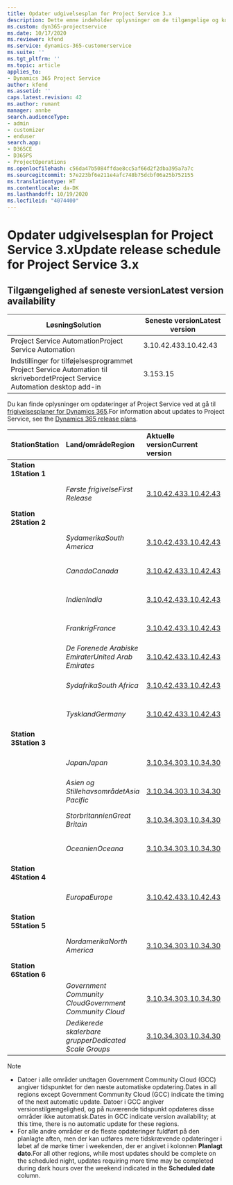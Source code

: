 ```yaml
---
title: Opdater udgivelsesplan for Project Service 3.x
description: Dette emne indeholder oplysninger om de tilgængelige og kommende udgivelser af Dynamics 365 Project Service Automation.
ms.custom: dyn365-projectservice
ms.date: 10/17/2020
ms.reviewer: kfend
ms.service: dynamics-365-customerservice
ms.suite: ''
ms.tgt_pltfrm: ''
ms.topic: article
applies_to:
- Dynamics 365 Project Service
author: kfend
ms.assetid: ''
caps.latest.revision: 42
ms.author: rumant
manager: annbe
search.audienceType:
- admin
- customizer
- enduser
search.app:
- D365CE
- D365PS
- ProjectOperations
ms.openlocfilehash: c56da47b5084ffdae8cc5af66d2f2dba395a7a7c
ms.sourcegitcommit: 57e223bf6e211e4afc748b75dcbf06a25b752155
ms.translationtype: HT
ms.contentlocale: da-DK
ms.lasthandoff: 10/19/2020
ms.locfileid: "4074400"
---
```

# <a name="update-release-schedule-for-project-service-3x"></a><span data-ttu-id="d4b89-103">Opdater udgivelsesplan for Project Service 3.x</span><span class="sxs-lookup"><span data-stu-id="d4b89-103">Update release schedule for Project Service 3.x</span></span>

## <a name="latest-version-availability"></a><span data-ttu-id="d4b89-104">Tilgængelighed af seneste version</span><span class="sxs-lookup"><span data-stu-id="d4b89-104">Latest version availability</span></span>

| <span data-ttu-id="d4b89-105">Løsning</span><span class="sxs-lookup"><span data-stu-id="d4b89-105">Solution</span></span>  | <span data-ttu-id="d4b89-106">Seneste version</span><span class="sxs-lookup"><span data-stu-id="d4b89-106">Latest version</span></span> |
|-------|----|
| <span data-ttu-id="d4b89-107">Project Service Automation</span><span class="sxs-lookup"><span data-stu-id="d4b89-107">Project Service Automation</span></span>    |  <span data-ttu-id="d4b89-108">3.10.42.43</span><span class="sxs-lookup"><span data-stu-id="d4b89-108">3.10.42.43</span></span>  |
| <span data-ttu-id="d4b89-109">Indstillinger for tilføjelsesprogrammet Project Service Automation til skrivebordet</span><span class="sxs-lookup"><span data-stu-id="d4b89-109">Project Service Automation desktop add-in</span></span>                | <span data-ttu-id="d4b89-110">3.15</span><span class="sxs-lookup"><span data-stu-id="d4b89-110">3.15</span></span>          |

<span data-ttu-id="d4b89-111">Du kan finde oplysninger om opdateringer af Project Service ved at gå til [frigivelsesplaner for Dynamics 365](https://docs.microsoft.com/dynamics365/release-plans/).</span><span class="sxs-lookup"><span data-stu-id="d4b89-111">For information about updates to Project Service, see the [Dynamics 365 release plans](https://docs.microsoft.com/dynamics365/release-plans/).</span></span> 

| <span data-ttu-id="d4b89-112">Station</span><span class="sxs-lookup"><span data-stu-id="d4b89-112">Station</span></span>  | <span data-ttu-id="d4b89-113">Land/område</span><span class="sxs-lookup"><span data-stu-id="d4b89-113">Region</span></span> | <span data-ttu-id="d4b89-114">Aktuelle version</span><span class="sxs-lookup"><span data-stu-id="d4b89-114">Current version</span></span> | <span data-ttu-id="d4b89-115">Næste version</span><span class="sxs-lookup"><span data-stu-id="d4b89-115">Next version</span></span> |  <span data-ttu-id="d4b89-116">Planlagt dato</span><span class="sxs-lookup"><span data-stu-id="d4b89-116">Scheduled date</span></span>
| :---   | :---   | :---   | :---   |:---   |         
|<span data-ttu-id="d4b89-117"><strong>Station 1</strong></span><span class="sxs-lookup"><span data-stu-id="d4b89-117"><strong>Station 1</strong></span></span> | |  |  | |
| | <span data-ttu-id="d4b89-118"><i>Første frigivelse</i></span><span class="sxs-lookup"><span data-stu-id="d4b89-118"><i>First Release</i></span></span> | [<span data-ttu-id="d4b89-119">3.10.42.43</span><span class="sxs-lookup"><span data-stu-id="d4b89-119">3.10.42.43</span></span>](whats-new-ur-24.md) | <span data-ttu-id="d4b89-120">TBD</span><span class="sxs-lookup"><span data-stu-id="d4b89-120">TBD</span></span> | <span data-ttu-id="d4b89-121">23. oktober 2020</span><span class="sxs-lookup"><span data-stu-id="d4b89-121">October 23, 2020</span></span>
|<span data-ttu-id="d4b89-122"><strong>Station 2</strong></span><span class="sxs-lookup"><span data-stu-id="d4b89-122"><strong>Station 2</strong></span></span> | |  |  | |
| | <span data-ttu-id="d4b89-123"><i>Sydamerika</i></span><span class="sxs-lookup"><span data-stu-id="d4b89-123"><i>South America</i></span></span> | [<span data-ttu-id="d4b89-124">3.10.42.43</span><span class="sxs-lookup"><span data-stu-id="d4b89-124">3.10.42.43</span></span>](whats-new-ur-24.md) | <span data-ttu-id="d4b89-125">TBD</span><span class="sxs-lookup"><span data-stu-id="d4b89-125">TBD</span></span> | <span data-ttu-id="d4b89-126">30. oktober 2020</span><span class="sxs-lookup"><span data-stu-id="d4b89-126">October 30, 2020</span></span>
| | <span data-ttu-id="d4b89-127"><i>Canada</i></span><span class="sxs-lookup"><span data-stu-id="d4b89-127"><i>Canada</i></span></span> | [<span data-ttu-id="d4b89-128">3.10.42.43</span><span class="sxs-lookup"><span data-stu-id="d4b89-128">3.10.42.43</span></span>](whats-new-ur-24.md) | <span data-ttu-id="d4b89-129">TBD</span><span class="sxs-lookup"><span data-stu-id="d4b89-129">TBD</span></span> | <span data-ttu-id="d4b89-130">30. oktober 2020</span><span class="sxs-lookup"><span data-stu-id="d4b89-130">October 30, 2020</span></span> 
| | <span data-ttu-id="d4b89-131"><i>Indien</i></span><span class="sxs-lookup"><span data-stu-id="d4b89-131"><i>India</i></span></span> | [<span data-ttu-id="d4b89-132">3.10.42.43</span><span class="sxs-lookup"><span data-stu-id="d4b89-132">3.10.42.43</span></span>](whats-new-ur-24.md) | <span data-ttu-id="d4b89-133">TBD</span><span class="sxs-lookup"><span data-stu-id="d4b89-133">TBD</span></span> | <span data-ttu-id="d4b89-134">30. oktober 2020</span><span class="sxs-lookup"><span data-stu-id="d4b89-134">October 30, 2020</span></span>
| | <span data-ttu-id="d4b89-135"><i>Frankrig</i></span><span class="sxs-lookup"><span data-stu-id="d4b89-135"><i>France</i></span></span> | [<span data-ttu-id="d4b89-136">3.10.42.43</span><span class="sxs-lookup"><span data-stu-id="d4b89-136">3.10.42.43</span></span>](whats-new-ur-24.md) | <span data-ttu-id="d4b89-137">TBD</span><span class="sxs-lookup"><span data-stu-id="d4b89-137">TBD</span></span> | <span data-ttu-id="d4b89-138">30. oktober 2020</span><span class="sxs-lookup"><span data-stu-id="d4b89-138">October 30, 2020</span></span>
| | <span data-ttu-id="d4b89-139"><i>De Forenede Arabiske Emirater</i></span><span class="sxs-lookup"><span data-stu-id="d4b89-139"><i>United Arab Emirates</i></span></span> | [<span data-ttu-id="d4b89-140">3.10.42.43</span><span class="sxs-lookup"><span data-stu-id="d4b89-140">3.10.42.43</span></span>](whats-new-ur-24.md) | <span data-ttu-id="d4b89-141">TBD</span><span class="sxs-lookup"><span data-stu-id="d4b89-141">TBD</span></span> | <span data-ttu-id="d4b89-142">30. oktober 2020</span><span class="sxs-lookup"><span data-stu-id="d4b89-142">October 30, 2020</span></span>
| | <span data-ttu-id="d4b89-143"><i>Sydafrika</i></span><span class="sxs-lookup"><span data-stu-id="d4b89-143"><i>South Africa</i></span></span> | [<span data-ttu-id="d4b89-144">3.10.42.43</span><span class="sxs-lookup"><span data-stu-id="d4b89-144">3.10.42.43</span></span>](whats-new-ur-24.md) | <span data-ttu-id="d4b89-145">TBD</span><span class="sxs-lookup"><span data-stu-id="d4b89-145">TBD</span></span> | <span data-ttu-id="d4b89-146">30. oktober 2020</span><span class="sxs-lookup"><span data-stu-id="d4b89-146">October 30, 2020</span></span>
| | <span data-ttu-id="d4b89-147"><i>Tyskland</i></span><span class="sxs-lookup"><span data-stu-id="d4b89-147"><i>Germany</i></span></span> | [<span data-ttu-id="d4b89-148">3.10.42.43</span><span class="sxs-lookup"><span data-stu-id="d4b89-148">3.10.42.43</span></span>](whats-new-ur-24.md) | <span data-ttu-id="d4b89-149">TBD</span><span class="sxs-lookup"><span data-stu-id="d4b89-149">TBD</span></span> | <span data-ttu-id="d4b89-150">30. oktober 2020</span><span class="sxs-lookup"><span data-stu-id="d4b89-150">October 30, 2020</span></span>
|<span data-ttu-id="d4b89-151"><strong>Station 3</strong></span><span class="sxs-lookup"><span data-stu-id="d4b89-151"><strong>Station 3</strong></span></span> | |  |  | |
| | <span data-ttu-id="d4b89-152"><i>Japan</i></span><span class="sxs-lookup"><span data-stu-id="d4b89-152"><i>Japan</i></span></span> |[<span data-ttu-id="d4b89-153">3.10.34.30</span><span class="sxs-lookup"><span data-stu-id="d4b89-153">3.10.34.30</span></span>](whats-new-ur-23.md) | [<span data-ttu-id="d4b89-154">3.10.42.43</span><span class="sxs-lookup"><span data-stu-id="d4b89-154">3.10.42.43</span></span>](whats-new-ur-24.md) | <span data-ttu-id="d4b89-155">9. oktober 2020</span><span class="sxs-lookup"><span data-stu-id="d4b89-155">October 9, 2020</span></span> 
| | <span data-ttu-id="d4b89-156"><i>Asien og Stillehavsområdet</i></span><span class="sxs-lookup"><span data-stu-id="d4b89-156"><i>Asia Pacific</i></span></span> |[<span data-ttu-id="d4b89-157">3.10.34.30</span><span class="sxs-lookup"><span data-stu-id="d4b89-157">3.10.34.30</span></span>](whats-new-ur-23.md) | [<span data-ttu-id="d4b89-158">3.10.42.43</span><span class="sxs-lookup"><span data-stu-id="d4b89-158">3.10.42.43</span></span>](whats-new-ur-24.md) | <span data-ttu-id="d4b89-159">9. oktober 2020</span><span class="sxs-lookup"><span data-stu-id="d4b89-159">October 9, 2020</span></span>
| | <span data-ttu-id="d4b89-160"><i>Storbritannien</i></span><span class="sxs-lookup"><span data-stu-id="d4b89-160"><i>Great Britain</i></span></span> |[<span data-ttu-id="d4b89-161">3.10.34.30</span><span class="sxs-lookup"><span data-stu-id="d4b89-161">3.10.34.30</span></span>](whats-new-ur-23.md) | [<span data-ttu-id="d4b89-162">3.10.42.43</span><span class="sxs-lookup"><span data-stu-id="d4b89-162">3.10.42.43</span></span>](whats-new-ur-24.md) | <span data-ttu-id="d4b89-163">9. oktober 2020</span><span class="sxs-lookup"><span data-stu-id="d4b89-163">October 9, 2020</span></span>
| | <span data-ttu-id="d4b89-164"><i>Oceanien</i></span><span class="sxs-lookup"><span data-stu-id="d4b89-164"><i>Oceana</i></span></span> |[<span data-ttu-id="d4b89-165">3.10.34.30</span><span class="sxs-lookup"><span data-stu-id="d4b89-165">3.10.34.30</span></span>](whats-new-ur-23.md) | [<span data-ttu-id="d4b89-166">3.10.42.43</span><span class="sxs-lookup"><span data-stu-id="d4b89-166">3.10.42.43</span></span>](whats-new-ur-24.md) | <span data-ttu-id="d4b89-167">9. oktober 2020</span><span class="sxs-lookup"><span data-stu-id="d4b89-167">October 9, 2020</span></span>
|<span data-ttu-id="d4b89-168"><strong>Station 4</strong></span><span class="sxs-lookup"><span data-stu-id="d4b89-168"><strong>Station 4</strong></span></span> | |  |  | |
| | <span data-ttu-id="d4b89-169"><i>Europa</i></span><span class="sxs-lookup"><span data-stu-id="d4b89-169"><i>Europe</i></span></span> |[<span data-ttu-id="d4b89-170">3.10.42.43</span><span class="sxs-lookup"><span data-stu-id="d4b89-170">3.10.42.43</span></span>](whats-new-ur-24.md) | <span data-ttu-id="d4b89-171">TBD</span><span class="sxs-lookup"><span data-stu-id="d4b89-171">TBD</span></span> | <span data-ttu-id="d4b89-172">13. november 2020</span><span class="sxs-lookup"><span data-stu-id="d4b89-172">November 13, 2020</span></span>
|<span data-ttu-id="d4b89-173"><strong>Station 5</strong></span><span class="sxs-lookup"><span data-stu-id="d4b89-173"><strong>Station 5</strong></span></span> | |  |  | |
| | <span data-ttu-id="d4b89-174"><i>Nordamerika</i></span><span class="sxs-lookup"><span data-stu-id="d4b89-174"><i>North America</i></span></span> |[<span data-ttu-id="d4b89-175">3.10.34.30</span><span class="sxs-lookup"><span data-stu-id="d4b89-175">3.10.34.30</span></span>](whats-new-ur-23.md) | [<span data-ttu-id="d4b89-176">3.10.42.43</span><span class="sxs-lookup"><span data-stu-id="d4b89-176">3.10.42.43</span></span>](whats-new-ur-24.md) | <span data-ttu-id="d4b89-177">23. oktober 2020</span><span class="sxs-lookup"><span data-stu-id="d4b89-177">October 23, 2020</span></span>
|<span data-ttu-id="d4b89-178"><strong>Station 6</strong></span><span class="sxs-lookup"><span data-stu-id="d4b89-178"><strong>Station 6</strong></span></span> | |  |  | |
| | <span data-ttu-id="d4b89-179"><i>Government Community Cloud</i></span><span class="sxs-lookup"><span data-stu-id="d4b89-179"><i>Government Community Cloud</i></span></span> |[<span data-ttu-id="d4b89-180">3.10.34.30</span><span class="sxs-lookup"><span data-stu-id="d4b89-180">3.10.34.30</span></span>](whats-new-ur-23.md) | [<span data-ttu-id="d4b89-181">3.10.42.43</span><span class="sxs-lookup"><span data-stu-id="d4b89-181">3.10.42.43</span></span>](whats-new-ur-24.md) | <span data-ttu-id="d4b89-182">30. oktober 2020</span><span class="sxs-lookup"><span data-stu-id="d4b89-182">October 30, 2020</span></span>
| | <span data-ttu-id="d4b89-183"><i>Dedikerede skalerbare grupper</i></span><span class="sxs-lookup"><span data-stu-id="d4b89-183"><i>Dedicated Scale Groups</i></span></span> |[<span data-ttu-id="d4b89-184">3.10.34.30</span><span class="sxs-lookup"><span data-stu-id="d4b89-184">3.10.34.30</span></span>](whats-new-ur-23.md) | [<span data-ttu-id="d4b89-185">3.10.42.43</span><span class="sxs-lookup"><span data-stu-id="d4b89-185">3.10.42.43</span></span>](whats-new-ur-24.md) | <span data-ttu-id="d4b89-186">30. oktober 2020</span><span class="sxs-lookup"><span data-stu-id="d4b89-186">October 30, 2020</span></span>

>[!Note]
> - <span data-ttu-id="d4b89-187">Datoer i alle områder undtagen Government Community Cloud (GCC) angiver tidspunktet for den næste automatiske opdatering.</span><span class="sxs-lookup"><span data-stu-id="d4b89-187">Dates in all regions except Government Community Cloud (GCC) indicate the timing of the next automatic update.</span></span> <span data-ttu-id="d4b89-188">Datoer i GCC angiver versionstilgængelighed, og på nuværende tidspunkt opdateres disse områder ikke automatisk.</span><span class="sxs-lookup"><span data-stu-id="d4b89-188">Dates in GCC indicate version availability; at this time, there is no automatic update for these regions.</span></span>
> - <span data-ttu-id="d4b89-189">For alle andre områder er de fleste opdateringer fuldført på den planlagte aften, men der kan udføres mere tidskrævende opdateringer i løbet af de mørke timer i weekenden, der er angivet i kolonnen **Planlagt dato**.</span><span class="sxs-lookup"><span data-stu-id="d4b89-189">For all other regions, while most updates should be complete on the scheduled night, updates requiring more time may be completed during dark hours over the weekend indicated in the **Scheduled date** column.</span></span>

